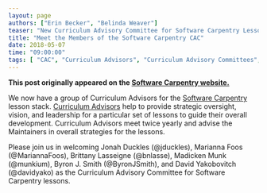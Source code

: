 ```yaml
---
layout: page
authors: ["Erin Becker", "Belinda Weaver"]
teaser: "New Curriculum Advisory Committee for Software Carpentry Lessons"
title: "Meet the Members of the Software Carpentry CAC"
date: 2018-05-07
time: "09:00:00"
tags: [ "CAC", "Curriculum Advisors", "Curriculum Advisory Committees", "Software Carpentry"]
---
```


<p><b>This post originally appeared on the <a href="https://software-carpentry.org/">Software Carpentry website.</a></b></p>

We now have a group of Curriculum Advisors for the [Software Carpentry](https://software-carpentry.org/lessons) lesson stack. 
[Curriculum Advisors](https://docs.carpentries.org/topic_folders/lesson_development/lesson_development_roles.html#curriculum-advisory-committee) help 
to provide strategic oversight, vision, and leadership for a particular set of lessons to guide their overall development. Curriculum 
Advisors meet twice yearly and advise the Maintainers in overall strategies for the lessons. 

Please join us in welcoming Jonah Duckles (@jduckles), Marianna Foos (@MariannaFoos), 
Brittany Lasseigne (@bnlasse), Madicken Munk (@munkium), Byron J. Smith (@ByronJSmith), and David Yakobovitch (@davidyako) as 
the Curriculum Advisory Committee for Software Carpentry lessons. 


